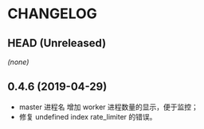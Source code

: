 # CHANGELOG

## HEAD (Unreleased)
_(none)_

## 0.4.6 (2019-04-29)

* master 进程名 增加 worker 进程数量的显示，便于监控；
* 修复 undefined index rate_limiter 的错误。

